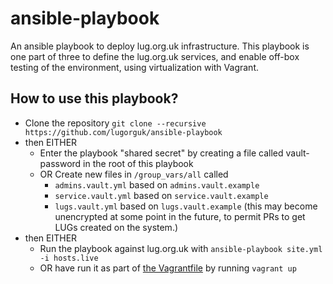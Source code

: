 # ansible-playbook
An ansible playbook to deploy lug.org.uk infrastructure. This playbook is one part of three to define the lug.org.uk services, and enable off-box testing of the environment, using virtualization with Vagrant.

## How to use this playbook?

* Clone the repository `git clone --recursive https://github.com/lugorguk/ansible-playbook`
* then EITHER
  * Enter the playbook "shared secret" by creating a file called vault-password in the root of this playbook
  * OR Create new files in `/group_vars/all` called 
    * `admins.vault.yml` based on `admins.vault.example`
    * `service.vault.yml` based on `service.vault.example`
    * `lugs.vault.yml` based on `lugs.vault.example` (this may become unencrypted at some point in the future, to permit PRs to get LUGs created on the system.)
* then EITHER
  * Run the playbook against lug.org.uk with `ansible-playbook site.yml -i hosts.live`
  * OR have run it as part of [the Vagrantfile](https://github.com/lugorguk/vagrant-lab-infrastructure) by running `vagrant up`
